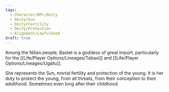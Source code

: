 ```yaml
---
tags:
  - Character/NPC/Deity
  - Deity/Sun
  - Deity/Fertility
  - Deity/Protection
  - Alignment/LawfulGood
draft: true
---
```

Among the Nilian people, Bastet is a goddess of great import, particularly for the [[Life/Player Options/Lineages/Tabaxi]] and [[Life/Player Options/Lineages/Ugallu]]. 

She represents the Sun, mortal fertility and protection of the young. It is her duty to protect the young, from all threats, from their conception to their adulthood. Sometimes even long after their childhood.